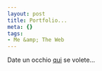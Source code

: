 ```yaml
--- 
layout: post
title: Portfolio...
meta: {}
tags: 
- Me &amp; The Web
---
```

Date un occhio [qui](http://www.lastknight.com/photo) se volete... 
